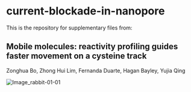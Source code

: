 # current-blockade-in-nanopore

This is the repository for supplementary files from:

## Mobile molecules: reactivity profiling guides faster movement on a cysteine track
Zonghua Bo, Zhong Hui Lim, Fernanda Duarte, Hagan Bayley, Yujia Qing


![Image_rabbit-01-01](https://user-images.githubusercontent.com/46780283/212741477-310a5979-9930-4b8a-917b-216c6f65f591.png)
